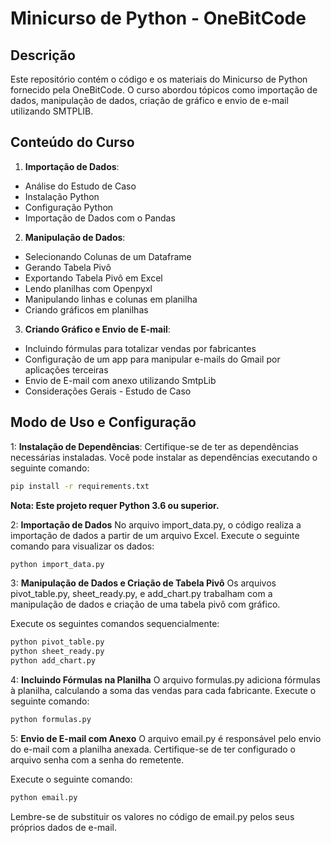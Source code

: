 # Minicurso de Python - OneBitCode

## Descrição

Este repositório contém o código e os materiais do Minicurso de Python fornecido pela OneBitCode. O curso abordou tópicos como importação de dados, manipulação de dados, criação de gráfico e envio de e-mail utilizando SMTPLIB.

## Conteúdo do Curso

1. **Importação de Dados**: 
- Análise do Estudo de Caso
- Instalação Python
- Configuração Python
- Importação de Dados com o Pandas

2. **Manipulação de Dados**:  
- Selecionando Colunas de um Dataframe
- Gerando Tabela Pivô
- Exportando Tabela Pivô em Excel
- Lendo planilhas com Openpyxl
- Manipulando linhas e colunas em planilha
- Criando gráficos em planilhas

3. **Criando Gráfico e Envio de E-mail**: 
- Incluindo fórmulas para totalizar vendas por fabricantes
- Configuração de um app para manipular e-mails do Gmail por aplicações terceiras
- Envio de E-mail com anexo utilizando SmtpLib
- Considerações Gerais - Estudo de Caso

## Modo de Uso e Configuração
1: **Instalação de Dependências**:
Certifique-se de ter as dependências necessárias instaladas. Você pode instalar as dependências executando o seguinte comando:

```bash
pip install -r requirements.txt
```

**Nota: Este projeto requer Python 3.6 ou superior.**

2: **Importação de Dados**
No arquivo import_data.py, o código realiza a importação de dados a partir de um arquivo Excel. Execute o seguinte comando para visualizar os dados:

```bash	
python import_data.py
```

3: **Manipulação de Dados e Criação de Tabela Pivô**
Os arquivos pivot_table.py, sheet_ready.py, e add_chart.py trabalham com a manipulação de dados e criação de uma tabela pivô com gráfico.

Execute os seguintes comandos sequencialmente:

```bash
python pivot_table.py
python sheet_ready.py
python add_chart.py
```

4: **Incluindo Fórmulas na Planilha**
O arquivo formulas.py adiciona fórmulas à planilha, calculando a soma das vendas para cada fabricante. Execute o seguinte comando:

```bash
python formulas.py
```

5: **Envio de E-mail com Anexo**
O arquivo email.py é responsável pelo envio do e-mail com a planilha anexada. Certifique-se de ter configurado o arquivo senha com a senha do remetente.

Execute o seguinte comando:
```bash
python email.py
```
Lembre-se de substituir os valores no código de email.py pelos seus próprios dados de e-mail.
